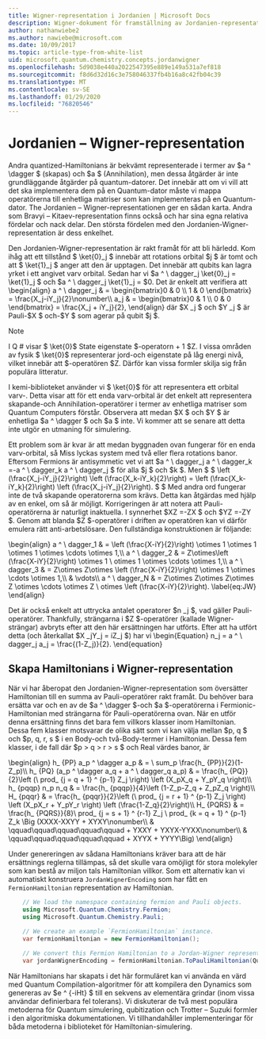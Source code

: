 ```yaml
---
title: Wigner-representation i Jordanien | Microsoft Docs
description: Wigner-dokument för framställning av Jordanien-representation
author: nathanwiebe2
ms.author: nawiebe@microsoft.com
ms.date: 10/09/2017
ms.topic: article-type-from-white-list
uid: microsoft.quantum.chemistry.concepts.jordanwigner
ms.openlocfilehash: 5d9038e440a2022547395e889e149a531a7ef818
ms.sourcegitcommit: f8d6d32d16c3e758046337fb4b16a8c42fb04c39
ms.translationtype: MT
ms.contentlocale: sv-SE
ms.lasthandoff: 01/29/2020
ms.locfileid: "76820546"
---
```

# <a name="jordan-wigner-representation"></a>Jordanien – Wigner-representation

Andra quantized-Hamiltonians är bekvämt representerade i termer av $a ^ \dagger $ (skapas) och $a $ (Annihilation), men dessa åtgärder är inte grundläggande åtgärder på quantum-datorer.
Det innebär att om vi vill att det ska implementera dem på en Quantum-dator måste vi mappa operatörerna till enhetliga matriser som kan implementeras på en Quantum-dator.
The Jordanien – Wigner-representationen ger en sådan karta.
Andra som Bravyi – Kitaev-representation finns också och har sina egna relativa fördelar och nack delar.
Den största fördelen med den Jordanien-Wigner-representation är dess enkelhet.

Den Jordanien-Wigner-representation är rakt framåt för att bli härledd.
Kom ihåg att ett tillstånd $ \ket{0}_j $ innebär att rotations orbital $j $ är tomt och att $ \ket{1}_j $ anger att den är upptagen.
Det innebär att qubits kan lagra yrket i ett angivet varv orbital.
Sedan har vi $a ^ \ dagger_j \ket{0}_j = \ket{1}_j $ och $a ^ \ dagger_j \ket{1}_j = $0.
Det är enkelt att verifiera att \begin{align} a ^ \ dagger_j & = \begin{bmatrix}0 & 0 \\\ 1 & 0 \end{bmatrix} = \frac{X_j-iY_j}{2}\nonumber\\\\ a_j & = \begin{bmatrix}0 & 1 \\\ 0 & 0 \end{bmatrix} = \frac{X_j + iY_j}{2}, \end{align} där $X _j $ och $Y _j $ är Pauli-$X $ och-$Y $ som agerar på qubit $j $.

>[!NOTE]
> I Q # visar $ \ket{0}$ State eigenstate $-operatorn + 1 $Z. I vissa områden av fysik $ \ket{0}$ representerar jord-och eigenstate på låg energi nivå, vilket innebär att $-operatören $Z. Därför kan vissa formler skilja sig från populära litteratur.

I kemi-biblioteket använder vi $ \ket{0}$ för att representera ett orbital varv-.
Detta visar att för ett enda varv-orbital är det enkelt att representera skapande-och Annihilation-operatörer i termer av enhetliga matriser som Quantum Computers förstår.
Observera att medan $X $ och $Y $ är enhetliga $a ^ \dagger $ och $a $ inte.
Vi kommer att se senare att detta inte utgör en utmaning för simulering.

Ett problem som är kvar är att medan byggnaden ovan fungerar för en enda varv-orbital, så Miss lyckas system med två eller flera rotations banor.
Eftersom Fermions är antisymmetic vet vi att $a ^ \ dagger_j a ^ \ dagger_k =-a ^ \ dagger_k a ^ \ dagger_j $ för alla $j $ och $k $.
Men $ $ \left (\frac{X_j-iY_j}{2}\right) \left (\frac{X_k-iY_k}{2}\right) = \left (\frac{X_k-iY_k}{2}\right) \left (\frac{X_j-iY_j}{2}\right).
$ $ Med andra ord fungerar inte de två skapande operatorerna som krävs.
Detta kan åtgärdas med hjälp av en enkel, om så är möjligt.
Korrigeringen är att notera att Pauli-operatörerna är naturligt inaktuella.
I synnerhet $XZ =-ZX $ och $YZ =-ZY $.
Genom att blanda $Z $-operatörer i driften av operatören kan vi därför emulera rätt anti-arbetslösare.
Den fullständiga konstruktionen är följande: 

\begin{align} a ^ \ dagger_1 & = \left (\frac{X-iY}{2}\right) \otimes 1 \otimes 1 \otimes 1 \otimes \cdots \otimes 1,\\\\ a ^ \ dagger_2 & = Z\otimes\left (\frac{X-iY}{2}\right) \otimes 1 \ otimes 1 \otimes \cdots \otimes 1,\\\\ a ^ \ dagger_3 & = Z\otimes Z\otimes \left (\frac{X-iY}{2}\right) \otimes 1 \otimes \cdots \otimes 1,\\\\ & \vdots\\\\ a ^ \ dagger_N & = Z\otimes Z\otimes Z\otimes Z \otimes \cdots \otimes Z \ otimes \left (\frac{X-iY}{2}\right). \label{eq:JW} \end{align}

Det är också enkelt att uttrycka antalet operatorer $n _j $, vad gäller Pauli-operatörer.
Thankfully, strängarna i $Z $-operatörer (kallade Wigner-strängar) avbryts efter att den här ersättningen har utförts.
Efter att ha utfört detta (och återkallat $X _jY_j = iZ_j $) har vi \begin{Equation} n_j = a ^ \ dagger_j a_j = \frac{(1-Z_j)}{2}.
\end{equation}


## <a name="constructing-hamiltonians-in-jordan-wigner-representation"></a>Skapa Hamiltonians i Wigner-representation

När vi har åberopat den Jordanien-Wigner-representation som översätter Hamiltonian till en summa av Pauli-operatörer rakt framåt.
Du behöver bara ersätta var och en av de $a ^ \dagger $-och $a $-operatörerna i Fermionic-Hamiltonian med strängarna för Pauli-operatörerna ovan.
När en utför denna ersättning finns det bara fem villkors klasser inom Hamiltonian.
Dessa fem klasser motsvarar de olika sätt som vi kan välja mellan $p, q $ och $p, q, r, s $ i en Body-och två-Body-termer i Hamiltonian.
Dessa fem klasser, i de fall där $p > q > r > s $ och Real värdes banor, är

\begin{align} h_ {PP} a_p ^ \dagger a_p & = \ sum_p \frac{h_ {PP}}{2}(1-Z_p)\\\\ h_ {PQ} (a_p ^ \dagger a_q + a ^ \ dagger_q a_p) & = \frac{h_ {PQ}}{2}\left (\ prod_ {j = q + 1} ^ {p-1} Z_j \right) \left (X_pX_q + Y_pY_q \right)\\\\ h_ {pqqp} n_p n_q & = \frac{h_ {pqqp}}{4}\left (1-Z_p-Z_q + Z_pZ_q \right)\\\\ H_ {pqqr} & = \frac{h_ {pqqr}}{2}\left (\ prod_ {j = r + 1} ^ {p-1} Z_j \right) \left (X_pX_r + Y_pY_r \right) \left (\frac{1-Z_q}{2}\right)\\\\ H_ {PQRS} & = \frac{h_ {PQRS}}{8}\ prod_ {j = s + 1} ^ {r-1} Z_j \ prod_ {k = q + 1} ^ {p-1} Z_k \Big (XXXX-XXYY + XYXY\nonumber\\\\ & \qquad\qquad\qquad\qquad\qquad + YXXY + YXYX-YYXX\nonumber\\\\ & \qquad\qquad\qquad\qquad\qquad + XYYX + YYYY\Big) \end{align}

Under genereringen av sådana Hamiltonians kräver bara att de här ersättnings reglerna tillämpas, så det skulle vara omöjligt för stora molekyler som kan bestå av miljon tals Hamiltonian villkor.
Som ett alternativ kan vi automatiskt konstruera `JordanWignerEncoding` som har fått en `FermionHamiltonian` representation av Hamiltonian.

```csharp
    // We load the namespace containing fermion and Pauli objects. 
    using Microsoft.Quantum.Chemistry.Fermion;
    using Microsoft.Quantum.Chemistry.Pauli;
    
    // We create an example `FermionHamiltonian` instance.
    var fermionHamiltonian = new FermionHamiltonian();

    // We convert this Fermion Hamiltonian to a Jordan-Wigner representation.
    var jordanWignerEncoding = fermionHamiltonian.ToPauliHamiltonian(QubitEncoding.JordanWigner);
```

När Hamiltonians har skapats i det här formuläret kan vi använda en värd med Quantum Compilation-algoritmer för att kompilera den Dynamics som genereras av $e ^ {-iHt} $ till en sekvens av elementära grindar (inom vissa användar definierbara fel tolerans).
Vi diskuterar de två mest populära metoderna för Quantum simulering, qubitization och Trotter – Suzuki formler i den algoritmiska dokumentationen. Vi tillhandahåller implementeringar för båda metoderna i biblioteket för Hamiltonian-simulering.

